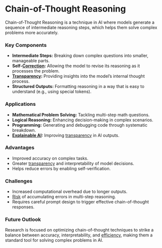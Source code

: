 # Chain-of-Thought Reasoning

Chain-of-Thought Reasoning is a technique in AI where models generate a sequence of intermediate reasoning steps, which helps them solve complex problems more accurately.

### Key Components
- **Intermediate Steps:** Breaking down complex questions into smaller, manageable parts.
- **Self-[Correction](../c/correction.md):** Allowing the model to revise its reasoning as it processes the problem.
- **[Transparency](../t/transparency.md):** Providing insights into the model’s internal thought process.
- **Structured Outputs:** Formatting reasoning in a way that is easy to understand (e.g., using special tokens).

### Applications
- **Mathematical Problem Solving:** Tackling multi-step math questions.
- **Logical Reasoning:** Enhancing decision-making in complex scenarios.
- **Programming:** Generating and debugging code through systematic breakdown.
- **[Explainable AI](../e/explainable_ai.md):** Improving [transparency](../t/transparency.md) in AI outputs.

### Advantages
- Improved accuracy on complex tasks.
- Greater [transparency](../t/transparency.md) and interpretability of model decisions.
- Helps reduce errors by enabling self-verification.

### Challenges
- Increased computational overhead due to longer outputs.
- [Risk](../r/risk.md) of accumulating errors in multi-step reasoning.
- Requires careful prompt design to trigger effective chain-of-thought responses.

### Future Outlook
Research is focused on optimizing chain-of-thought techniques to strike a balance between accuracy, interpretability, and [efficiency](../e/efficiency.md), making them a standard tool for solving complex problems in AI.

